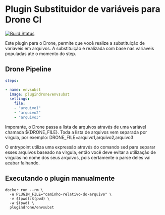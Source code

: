 # Plugin Substituidor de variáveis para Drone CI

[![Build Status](https://cloud.drone.io/api/badges/plugindrone/envsubst/status.svg)](https://cloud.drone.io/plugindrone/envsubst)

Este plugin para o Drone, permite que você realize a substituição de variaveis em arquivos. 
A substituição é realizada com base nas variaveis populadas até o momento do step. 

## Drone Pipeline
```yaml
steps:

- name: envsubst
  image: plugindrone/envsubst
  settings:
    file: 
    - "arquivo1"
    - "arquivo2"
    - "arquivo3"
```
Imporante, o Drone passa a lista de arquivos através de uma variável chamada ${DRONE_FILE}. Toda a lista de arquivos vem separada por virgula, por exemplo:
DRONE_FILE=arquivo1,arquivo2,arquivo3

O entrypoint utiliza uma expressão através do comando sed para separar esses arquivos baseado na virgula, então você deve evitar a utilização de virgulas no nome dos seus arquivos, pois certamente o parse deles vai acabar falhando.

## Executando o plugin manualmente

```
docker run --rm \
  -e PLUGIN_FILE="caminho-relativo-do-arquivo" \
  -v $(pwd):$(pwd) \
  -w $(pwd) \
  plugindrone/envsubst
```